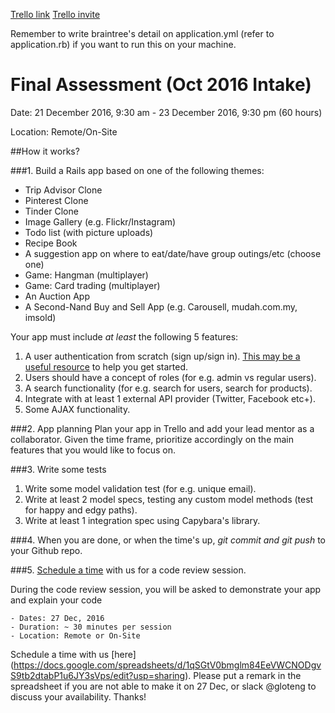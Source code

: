 [Trello link](https://trello.com/b/Zn52euHI)
[Trello invite](https://trello.com/invite/b/Zn52euHI/85172da82c1180145daaf72b3250ecc6/final-assessment)

Remember to write braintree's detail on application.yml (refer to application.rb) if you want to run this on your machine.


# Final Assessment (Oct 2016 Intake)

Date: 21 December 2016, 9:30 am - 23 December 2016, 9:30 pm (60 hours)

Location: Remote/On-Site

##How it works?

###1. Build a Rails app based on one of the following themes: 

* Trip Advisor Clone
* Pinterest Clone
* Tinder Clone
* Image Gallery (e.g. Flickr/Instagram)
* Todo list (with picture uploads)
* Recipe Book
* A suggestion app on where to eat/date/have group outings/etc (choose one)
* Game: Hangman (multiplayer)
* Game: Card trading (multiplayer)
* An Auction App
* A Second-Nand Buy and Sell App (e.g. Carousell, mudah.com.my, imsold)

Your app must include *at least* the following 5 features:

1. A user authentication from scratch (sign up/sign in). [This may be a useful resource](http://guides.rubyonrails.org/action_controller_overview.html#session) to help you get started.
2. Users should have a concept of roles (for e.g. admin vs regular users).
3. A search functionality (for e.g. search for users, search for products).
4. Integrate with at least 1 external API provider (Twitter, Facebook etc+).
5. Some AJAX functionality.


###2. App planning
Plan your app in Trello and add your lead mentor as a collaborator. Given the time frame, prioritize accordingly on the main features that you would like to focus on.


###3. Write some tests
1. Write some model validation test (for e.g. unique email).
2. Write at least 2 model specs, testing any custom model methods (test for happy and edgy paths).
3. Write at least 1 integration spec using Capybara's library.


###4. When you are done, or when the time's up, *git commit and git push* to your Github repo.


###5. [Schedule a time](https://docs.google.com/spreadsheets/d/1qSGtV0bmglm84EeVWCNODgvS9tb2dtabP1u6JY3sVps/edit?usp=sharing) with us for a code review session.

During the code review session, you will be asked to demonstrate your app and explain your code

```
- Dates: 27 Dec, 2016
- Duration: ~ 30 minutes per session 
- Location: Remote or On-Site
```

Schedule a time with us [here] (https://docs.google.com/spreadsheets/d/1qSGtV0bmglm84EeVWCNODgvS9tb2dtabP1u6JY3sVps/edit?usp=sharing).
Please put a remark in the spreadsheet if you are not able to make it on 27 Dec, or slack @gloteng to discuss your availability. Thanks!
